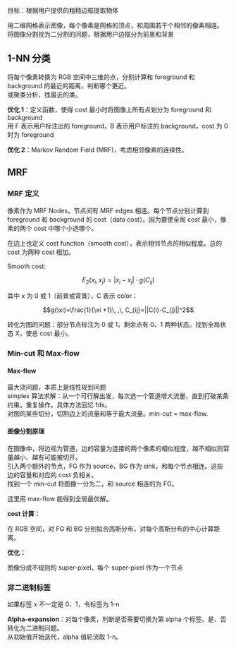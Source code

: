 目标：根据用户提供的粗糙边框提取物体

用二维网格表示图像，每个像素是网格的顶点，和周围若干个相邻的像素相连。  
将图像分割视为二分割的问题，根据用户边框分为前景和背景

## 1-NN 分类

将每个像素转换为 RGB 空间中三维的点，分别计算和 foreground 和 background 的最近的距离，判断哪个更近。  
或聚类分析，找最近的类。

**优化 1**：定义函数，使得 cost 最小时将图像上所有点划分为 foreground 和 background  
用 F 表示用户标注出的 foreground，B 表示用户标注的 background，cost 为 0 时为 foreground

**优化 2**：Markov Random Field (MRF)，考虑相邻像素的连续性。

## MRF

### MRF 定义

像素作为 MRF Nodes，节点间有 MRF edges 相连。每个节点分别计算到 foreground 和 background 的 cost（data cost）。因为要使全局 cost 最小，像素的两个 cost 中哪个小选哪个。

在边上也定义 cost function（smooth cost），表示相邻节点的相似程度。总的 cost 为两种 cost 相加。

Smooth cost:

$$E_2(x_i,x_j)=|x_i-x_j|\cdot g(C_{ij})$$

其中 x 为 0 或 1（前景或背景），C 表示 color：

$$g(\xi)=\frac{1}{\xi +1}\, ,\, C_{ij}=||C(i)-C_(j)||^2$$

转化为图的问题：部分节点标注为 0 或 1，剩余点有 0、1 两种状态。找到全局状态 X，使总 cost 最小。

### Min-cut 和 Max-flow

#### Max-flow

最大流问题，本质上是线性规划问题  
simplex 算法求解：从一个可行解出发，每次选一个管道增大流量、直到打破某条约束。重复操作。具体方法回忆 fds。  
对图的某些切分，切割边上的流量和等于最大流量。min-cut = max-flow.

#### 图像分割原理

在图像中，将边视为管道，边的容量为连接的两个像素的相似程度，越不相似则容量越小、越有可能被切开。  
引入两个额外的节点，FG 作为 source，BG 作为 sink，和每个节点相连。这些边的容量和对应的 cost 负相关。  
找到一个 min-cut 将图像一分为二，和 source 相连的为 FG。

这里用 max-flow 能得到全局最优解。

**cost 计算：**

在 RGB 空间，对 FG 和 BG 分别拟合高斯分布，对每个高斯分布的中心计算距离。

**优化：**

图像分成不规则的 super-pixel，每个 super-pixel 作为一个节点

### 非二进制标签

如果标签 x 不一定是 0、1，令标签为 1-n

**Alpha-expansion**：对每个像素，判断是否需要切换为第 alpha 个标签。是、否转化为二进制问题。  
从初始值开始迭代，alpha 值轮流取 1-n。

